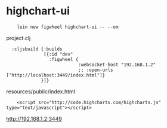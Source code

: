 # highchart-ui

```
    lein new figwheel highchart-ui -- --om
```

project.clj

```
  :cljsbuild {:builds
              [{:id "dev"
                :figwheel {
                           :websocket-host "192.168.1.2"
                           ;; :open-urls ["http://localhost:3449/index.html"]}
             }]}
```

resources/public/index.html
```
    <script src="http://code.highcharts.com/highcharts.js" type="text/javascript"></script>
```

http://192.168.1.2:3449
